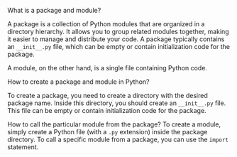 What is a package and module?


A package is a collection of Python modules that are organized in a directory hierarchy. 
It allows you to group related modules together, making it easier to manage and distribute your code.
A package typically contains an `__init__.py` file, which can be empty or contain initialization code for the package.


A module, on the other hand, is a single file containing Python code.

How to create a package and module in Python?

To create a package, you need to create a directory with the desired package name. 
Inside this directory, you should create an `__init__.py` file.
This file can be empty or contain initialization code for the package.

How to call the particular module from the package?
To create a module, simply create a Python file (with a `.py` extension) inside the package directory.
To call a specific module from a package, you can use the `import` statement.